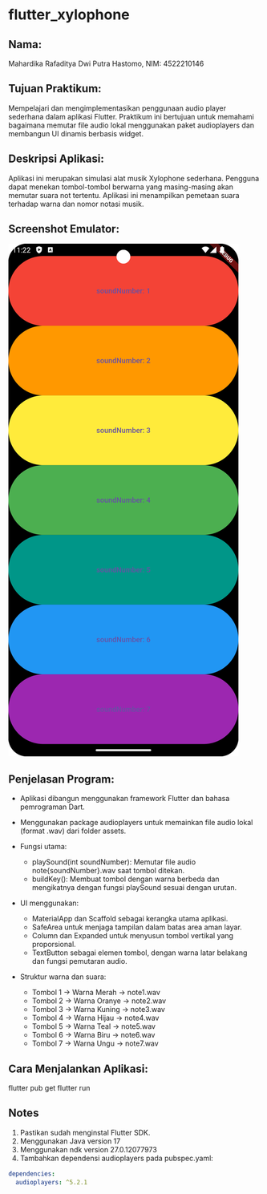 # flutter_xylophone

## Nama:
Mahardika Rafaditya Dwi Putra Hastomo, NIM: 4522210146

## Tujuan Praktikum:
Mempelajari dan mengimplementasikan penggunaan audio player sederhana dalam aplikasi Flutter. Praktikum ini bertujuan untuk memahami bagaimana memutar file audio lokal menggunakan paket audioplayers dan membangun UI dinamis berbasis widget.

## Deskripsi Aplikasi:
Aplikasi ini merupakan simulasi alat musik Xylophone sederhana. Pengguna dapat menekan tombol-tombol berwarna yang masing-masing akan memutar suara not tertentu. Aplikasi ini menampilkan pemetaan suara terhadap warna dan nomor notasi musik.

## Screenshot Emulator:
![XylophoneScreen](assets/images/xylophoneapps.png)

## Penjelasan Program:
- Aplikasi dibangun menggunakan framework Flutter dan bahasa pemrograman Dart.
- Menggunakan package audioplayers untuk memainkan file audio lokal (format .wav) dari folder assets.
- Fungsi utama:
  - playSound(int soundNumber): Memutar file audio note{soundNumber}.wav saat tombol ditekan.
  - buildKey(): Membuat tombol dengan warna berbeda dan mengikatnya dengan fungsi playSound sesuai dengan urutan.
- UI menggunakan:
  - MaterialApp dan Scaffold sebagai kerangka utama aplikasi.
  - SafeArea untuk menjaga tampilan dalam batas area aman layar.
  - Column dan Expanded untuk menyusun tombol vertikal yang proporsional.
  - TextButton sebagai elemen tombol, dengan warna latar belakang dan fungsi pemutaran audio.

- Struktur warna dan suara:
  - Tombol 1 → Warna Merah → note1.wav
  - Tombol 2 → Warna Oranye → note2.wav
  - Tombol 3 → Warna Kuning → note3.wav
  - Tombol 4 → Warna Hijau → note4.wav
  - Tombol 5 → Warna Teal → note5.wav
  - Tombol 6 → Warna Biru → note6.wav
  - Tombol 7 → Warna Ungu → note7.wav

## Cara Menjalankan Aplikasi:
flutter pub get flutter run

## Notes
1. Pastikan sudah menginstal Flutter SDK.
2. Menggunakan Java version 17
3. Menggunakan ndk version 27.0.12077973
4. Tambahkan dependensi audioplayers pada pubspec.yaml:
```yaml
dependencies:
  audioplayers: ^5.2.1